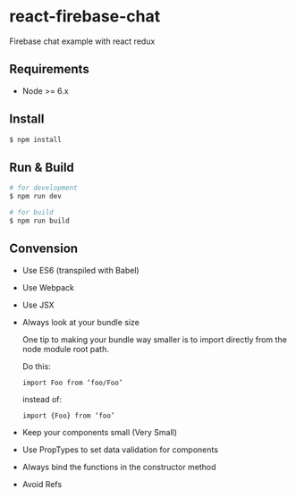 # react-firebase-chat
Firebase chat example with react redux
## Requirements
- Node >= 6.x

## Install

```sh
$ npm install
```

## Run & Build

```sh
# for development
$ npm run dev

# for build
$ npm run build
```

## Convension
- Use ES6 (transpiled with Babel)
- Use Webpack
- Use JSX
- Always look at your bundle size

  One tip to making your bundle way smaller is to import directly from the node module root path.

  Do this:

    `import Foo from ‘foo/Foo’`

  instead of:

    `import {Foo} from ‘foo’`
- Keep your components small (Very Small)
- Use PropTypes to set data validation for components
- Always bind the functions in the constructor method
- Avoid Refs